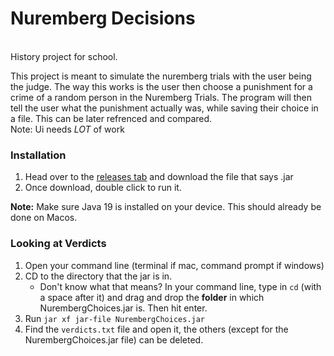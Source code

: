 # Nuremberg Decisions
\
History project for school.

This project is meant to simulate the nuremberg trials with the user being the judge. The way this works is the user then choose a punishment for a crime of a random person in the Nuremberg Trials. The program will then tell the user what the punishment actually was, while saving their choice in a file. This can be later refrenced and compared.
\
Note: Ui needs *LOT* of work


### Installation

1. Head over to the [releases tab](https://github.com/Gabibag/NurembergDecisions/releases/tag/new) and download the file that says .jar
2. Once download, double click to run it.

**Note:** Make sure Java 19 is installed on your device. This should already be done on Macos.

### Looking at Verdicts
1. Open your command line (terminal if mac, command prompt if windows)
2. CD to the directory that the jar is in. 
    - Don't know what that means? In your command line, type in `cd` (with a space after it)  and drag and drop the **folder** in which NurembergChoices.jar is. Then hit enter.
3. Run `jar xf jar-file NurembergChoices.jar`
4. Find the `verdicts.txt` file and open it, the others (except for the NurembergChoices.jar file) can be deleted.
